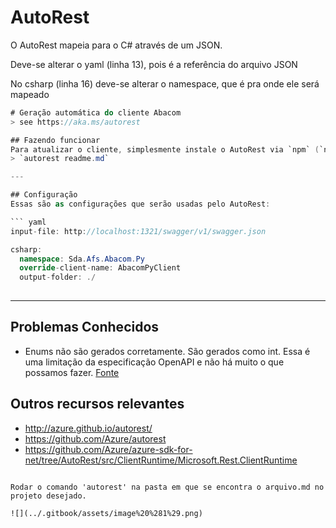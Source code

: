 # AutoRest

O AutoRest mapeia para o C\# através de um JSON.

Deve-se alterar o yaml \(linha 13\), pois é a referência do arquivo JSON

No csharp \(linha 16\) deve-se alterar o namespace, que é pra onde ele será mapeado

```csharp
# Geração automática do cliente Abacom
> see https://aka.ms/autorest

## Fazendo funcionar
Para atualizar o cliente, simplesmente instale o AutoRest via `npm` (`npm install -g autorest`) e depois execute (no mesmo caminho deste arquivo):
> `autorest readme.md`

---

## Configuração
Essas são as configurações que serão usadas pelo AutoRest:

``` yaml 
input-file: http://localhost:1321/swagger/v1/swagger.json

csharp:
  namespace: Sda.Afs.Abacom.Py
  override-client-name: AbacomPyClient
  output-folder: ./
  
```

---

## Problemas Conhecidos
- Enums não são gerados corretamente. São gerados como int. Essa é uma limitação da especificação OpenAPI e não há muito o que possamos fazer. [Fonte](https://github.com/domaindrivendev/Swashbuckle/issues/1113)

## Outros recursos relevantes
  - http://azure.github.io/autorest/
  - https://github.com/Azure/autorest
  - https://github.com/Azure/azure-sdk-for-net/tree/AutoRest/src/ClientRuntime/Microsoft.Rest.ClientRuntime
```

Rodar o comando 'autorest' na pasta em que se encontra o arquivo.md no projeto desejado.

![](../.gitbook/assets/image%20%281%29.png)


